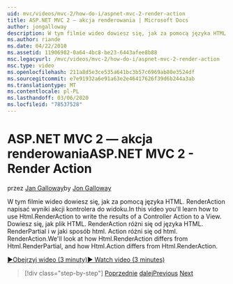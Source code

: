 ```yaml
---
uid: mvc/videos/mvc-2/how-do-i/aspnet-mvc-2-render-action
title: ASP.NET MVC 2 — akcja renderowania | Microsoft Docs
author: jongalloway
description: W tym filmie wideo dowiesz się, jak za pomocą języka HTML. RenderAction napisać wyniki akcji kontrolera do widoku. Dowiesz się, jak plik HTML. RenderAction różni się od fr...
ms.author: riande
ms.date: 04/22/2010
ms.assetid: 11906982-0a64-4bc8-be23-6443afee8b88
msc.legacyurl: /mvc/videos/mvc-2/how-do-i/aspnet-mvc-2-render-action
msc.type: video
ms.openlocfilehash: 211a8d5e3ce535a641bc3b57c6969ab80e3524df
ms.sourcegitcommit: e7e91932a6e91a63e2e46417626f39d6b244a3ab
ms.translationtype: MT
ms.contentlocale: pl-PL
ms.lasthandoff: 03/06/2020
ms.locfileid: "78537528"
---
```

# <a name="aspnet-mvc-2---render-action"></a><span data-ttu-id="b53bf-104">ASP.NET MVC 2 — akcja renderowania</span><span class="sxs-lookup"><span data-stu-id="b53bf-104">ASP.NET MVC 2 - Render Action</span></span>

<span data-ttu-id="b53bf-105">przez [Jan Galloway](https://github.com/jongalloway)</span><span class="sxs-lookup"><span data-stu-id="b53bf-105">by [Jon Galloway](https://github.com/jongalloway)</span></span>

<span data-ttu-id="b53bf-106">W tym filmie wideo dowiesz się, jak za pomocą języka HTML. RenderAction napisać wyniki akcji kontrolera do widoku.</span><span class="sxs-lookup"><span data-stu-id="b53bf-106">In this video you'll learn how to use Html.RenderAction to write the results of a Controller Action to a View.</span></span> <span data-ttu-id="b53bf-107">Dowiesz się, jak plik HTML. RenderAction różni się od języka HTML. RenderPartial i w jaki sposób html. Action różni się od html. RenderAction.</span><span class="sxs-lookup"><span data-stu-id="b53bf-107">We'll look at how Html.RenderAction differs from Html.RenderPartial, and how Html.Action differs from Html.RenderAction.</span></span>

[<span data-ttu-id="b53bf-108">&#9654;Obejrzyj wideo (3 minuty)</span><span class="sxs-lookup"><span data-stu-id="b53bf-108">&#9654; Watch video (3 minutes)</span></span>](https://channel9.msdn.com/Blogs/ASP-NET-Site-Videos/aspnet-mvc-2-render-action)

> [!div class="step-by-step"]
> <span data-ttu-id="b53bf-109">[Poprzednie](aspnet-mvc-2-areas.md)
> [dalej](5-minute-introduction-to-aspnet-mvc.md)</span><span class="sxs-lookup"><span data-stu-id="b53bf-109">[Previous](aspnet-mvc-2-areas.md)
[Next](5-minute-introduction-to-aspnet-mvc.md)</span></span>
